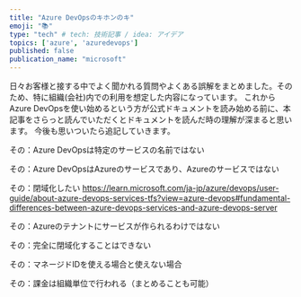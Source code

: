 ```yaml
---
title: "Azure DevOpsのキホンのキ"
emoji: "📚"
type: "tech" # tech: 技術記事 / idea: アイデア
topics: ['azure', 'azuredevops']
published: false
publication_name: "microsoft"
---
```


日々お客様と接する中でよく聞かれる質問やよくある誤解をまとめました。そのため、特に組織(会社)内での利用を想定した内容になっています。
これからAzure DevOpsを使い始めるという方が公式ドキュメントを読み始める前に、本記事をさらっと読んでいただくとドキュメントを読んだ時の理解が深まると思います。
今後も思いついたら追記していきます。

その：Azure DevOpsは特定のサービスの名前ではない

その：Azure DevOpsはAzureのサービスであり、Azureのサービスではない

その：閉域化したい
https://learn.microsoft.com/ja-jp/azure/devops/user-guide/about-azure-devops-services-tfs?view=azure-devops#fundamental-differences-between-azure-devops-services-and-azure-devops-server


その：Azureのテナントにサービスが作られるわけではない

その：完全に閉域化することはできない

その：マネージドIDを使える場合と使えない場合

その：課金は組織単位で行われる（まとめることも可能）

